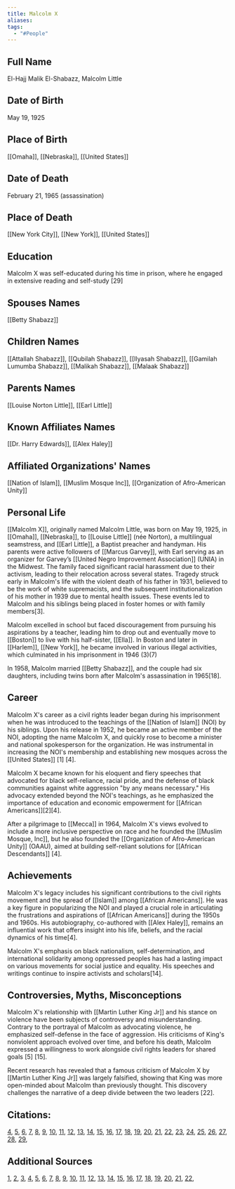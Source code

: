 ```yaml
---
title: Malcolm X
aliases: 
tags:
  - "#People"
---
```


## Full Name
 El-Hajj Malik El-Shabazz, Malcolm Little
## Date of Birth
May 19, 1925
## Place of Birth
[[Omaha]], [[Nebraska]], [[United States]]
## Date of Death
February 21, 1965 (assassination)
## Place of Death
[[New York City]], [[New York]], [[United States]]
## Education
Malcolm X was self-educated during his time in prison, where he engaged in extensive reading and self-study [29]
## Spouses Names
[[Betty Shabazz]]
## Children Names
[[Attallah Shabazz]], [[Qubilah Shabazz]], [[Ilyasah Shabazz]], [[Gamilah Lumumba Shabazz]], [[Malikah Shabazz]], [[Malaak Shabazz]]
## Parents Names
[[Louise Norton Little]], [[Earl Little]]
## Known Affiliates Names
[[Dr. Harry Edwards]], [[Alex Haley]]
## Affiliated Organizations' Names
[[Nation of Islam]], [[Muslim Mosque Inc]], [[Organization of Afro-American Unity]]
## Personal Life

[[Malcolm X]], originally named Malcolm Little, was born on May 19, 1925, in [[Omaha]], [[Nebraska]], to [[Louise Little]] (née Norton), a multilingual seamstress, and [[Earl Little]], a Baptist preacher and handyman. His parents were active followers of [[Marcus Garvey]], with Earl serving as an organizer for Garvey’s [[United Negro Improvement Association]] (UNIA) in the Midwest. The family faced significant racial harassment due to their activism, leading to their relocation across several states. Tragedy struck early in Malcolm's life with the violent death of his father in 1931, believed to be the work of white supremacists, and the subsequent institutionalization of his mother in 1939 due to mental health issues. These events led to Malcolm and his siblings being placed in foster homes or with family members[3].

Malcolm excelled in school but faced discouragement from pursuing his aspirations by a teacher, leading him to drop out and eventually move to [[Boston]] to live with his half-sister, [[Ella]]. In Boston and later in [[Harlem]], [[New York]], he became involved in various illegal activities, which culminated in his imprisonment in 1946 (3)(7)

In 1958, Malcolm married [[Betty Shabazz]], and the couple had six daughters, including twins born after Malcolm's assassination in 1965[18].

## Career

Malcolm X's career as a civil rights leader began during his imprisonment when he was introduced to the teachings of the [[Nation of Islam]] (NOI) by his siblings. Upon his release in 1952, he became an active member of the NOI, adopting the name Malcolm X, and quickly rose to become a minister and national spokesperson for the organization. He was instrumental in increasing the NOI's membership and establishing new mosques across the [[United States]] [1]  [4].

Malcolm X became known for his eloquent and fiery speeches that advocated for black self-reliance, racial pride, and the defense of black communities against white aggression "by any means necessary." His advocacy extended beyond the NOI's teachings, as he emphasized the importance of education and economic empowerment for [[African Americans]][2][4].

After a pilgrimage to [[Mecca]] in 1964, Malcolm X's views evolved to include a more inclusive perspective on race and he founded the [[Muslim Mosque, Inc]], but he also founded the [[Organization of Afro-American Unity]] (OAAU), aimed at building self-reliant solutions for [[African Descendants]] [4].

## Achievements

Malcolm X's legacy includes his significant contributions to the civil rights movement and the spread of [[Islam]] among [[African Americans]]. He was a key figure in popularizing the NOI and played a crucial role in articulating the frustrations and aspirations of [[African Americans]] during the 1950s and 1960s. His autobiography, co-authored with [[Alex Haley]], remains an influential work that offers insight into his life, beliefs, and the racial dynamics of his time[4].

Malcolm X's emphasis on black nationalism, self-determination, and international solidarity among oppressed peoples has had a lasting impact on various movements for social justice and equality. His speeches and writings continue to inspire activists and scholars[14].

## Controversies, Myths, Misconceptions

Malcolm X's relationship with [[Martin Luther King Jr]] and his stance on violence have been subjects of controversy and misunderstanding. Contrary to the portrayal of Malcolm as advocating violence, he emphasized self-defense in the face of aggression. His criticisms of King's nonviolent approach evolved over time, and before his death, Malcolm expressed a willingness to work alongside civil rights leaders for shared goals [5]  [15].

Recent research has revealed that a famous criticism of Malcolm X by [[Martin Luther King Jr]] was largely falsified, showing that King was more open-minded about Malcolm than previously thought. This discovery challenges the narrative of a deep divide between the two leaders [22].

## Citations:
[4](https://www.semanticscholar.org/paper/90e545a836208e11193a140909f465add8cde6e0), [5](https://www.semanticscholar.org/paper/dcc67de0c229bff83034ed4788f93d17bd776c77), [6](https://www.semanticscholar.org/paper/8bd5c0c7f9e251536506191ab4dd804bd557ded0), [7](https://www.semanticscholar.org/paper/349729bc1acf70245507dac7ee6d6dd4ba3d6f9f), [8](https://www.semanticscholar.org/paper/0d7599a4d4b1c299b6a5a2670ee4f131e54fbac9), [9](https://www.semanticscholar.org/paper/1e5d5de8675006537717383f82ffd3b88a5d49f8), [10](https://www.semanticscholar.org/paper/2d0175b686c42936be12c566cb03c82608839721), [11](https://www.semanticscholar.org/paper/09c058dbec0e03348a14a22f014108f72c7a4c04), [12](https://www.semanticscholar.org/paper/e4b68c70b0341c3e50cd0de9d378224807f88303), [13](https://www.semanticscholar.org/paper/f8b92b8aaf14760617a3d57cfb08912ad2aeb3dd), [14](https://www.semanticscholar.org/paper/a087288857fd87634e34c5b87df9e1bfc5f1e9b0), [15](https://www.semanticscholar.org/paper/3646b1ec32c944316da23831aa96255aa07aae71), [16](https://www.semanticscholar.org/paper/039d4959f4de940c8b1e3f2c0d4d3295486a6783), [17](https://www.semanticscholar.org/paper/7de3fad51259134180e798fc98559cbe744fa358), [18](https://www.semanticscholar.org/paper/b5a1b2e8d39b3e6ddd7de074fc869dfa5f9d60c6), [19](https://www.semanticscholar.org/paper/116b71a8a9b63c4168529ad3a4bd2060f5e0758a), [20](https://www.semanticscholar.org/paper/cc54366181949f579b89bd39f0237bcfc6885d6c), [21](https://www.semanticscholar.org/paper/b8be7dac99313fc54510e5d7e778a4b862a01884), [22](https://www.semanticscholar.org/paper/351e9eb79e5a1be13bc18febce053059c5989ad2), [23](https://www.semanticscholar.org/paper/e5f19286f99c332baf2fcbf50dd5928e128f4ece), [24](https://www.semanticscholar.org/paper/14920e9fc1b6b67937c883a085cdc4a09bcb24b2), [25](https://www.semanticscholar.org/paper/c5a5424a5d3eb5c6e26ee05f6f0ae6ba1bc9a2d6), [26](https://www.semanticscholar.org/paper/07081b1379600813285bf64e57fe1a80653c6631), [27](https://www.semanticscholar.org/paper/54531fecf420f1c04eae0d617ae95333d3e3da27), [28](https://www.semanticscholar.org/paper/898b48a9ff754a76b5a5972137c9ddb52eea060c), [29](https://www.semanticscholar.org/paper/Malcolm-X%2C-the-Prison-Years%3A-The-Relentless-Pursuit-Tucker/78f14384493ac62639c40105cb82dd466570cbd9),
## Additional Sources
[1](https://www.wesleyan.edu/mlk/posters/malcolmx.html), [2](https://pacific.edu.ni/education-is-the-passport-to-the-future-for-tomorrow-belongs-to-those-who-prepare-for-it-today-malcolm-x/), [3](https://collaborativehistory.gse.upenn.edu/stories/malcolm-x-part-i-malcolm-little%E2%80%99s-coming-age), [4](https://www.malcolmx.com/achievements/), [5](https://www.aljazeera.com/opinions/2020/2/21/malcolm-x-is-still-misunderstood-and-misused), [6](https://www.britannica.com/biography/Malcolm-X), [7](https://www.biography.com/activists/malcolm-x), [8](https://www.cbsnews.com/live-updates/malcolm-x-ben-crump-assassination-lawsuit-nypd-government-conceal-evidence/), [9](https://researchcentre.trtworld.com/featured/malcolm-x-the-legacy-of-a-civil-rights-leader/), [10](https://www.pbs.org/wgbh/americanexperience/features/godinamerica-civil-rights/), [11](https://en.wikipedia.org/wiki/Malcolm_X), [12](https://infed.org/mobi/malcolm-x-on-education/), [13](https://milwaukeebronzevillehistories.org/items/show/2), [14](https://www.havefunwithhistory.com/malcolm-x-accomplishments/), [15](https://www.pbs.org/wgbh/americanexperience/features/malcolmx-and-civil-rights-movement/), [16](https://www.pbs.org/wgbh/americanexperience/features/malcolmx-timeline-malcolm-xs-life/), [17](https://www.millersbookreview.com/p/education-of-malcolm-x), [18](https://www.pbs.org/wgbh/americanexperience/features/malcolmx-x/), [19](https://www.gc.cuny.edu/sites/default/files/2021-05/ASmallwood-Malcolm-The-Leadership-Of-Malcolm-X-05-02-14.pdf), [20](https://kinginstitute.stanford.edu/malcolm-x), [21](https://collaborativehistory.gse.upenn.edu/stories/malcolm-x-part-iii-malcolm-x-and-nation-islam), [22](https://www.theguardian.com/books/2023/may/10/martin-luther-king-jonathan-eig-book-malcolm-x),